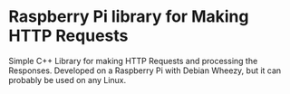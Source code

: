 Raspberry Pi library for Making HTTP Requests
=============================================

Simple C++ Library for making HTTP Requests and processing the Responses. Developed on a Raspberry Pi with Debian Wheezy, but it can probably be used on any Linux.


